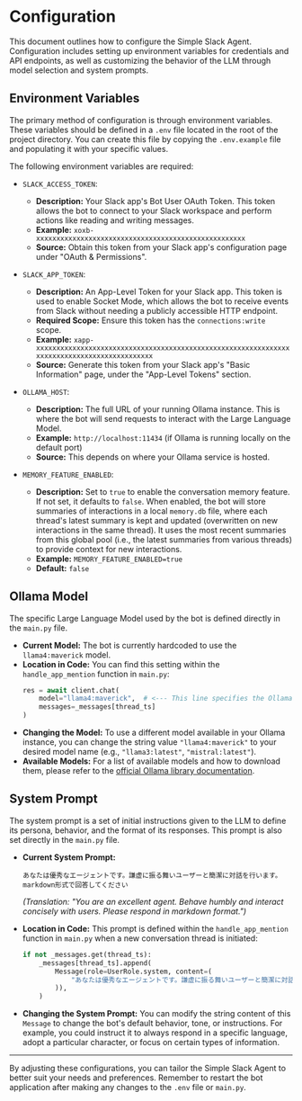 # Configuration

This document outlines how to configure the Simple Slack Agent. Configuration includes setting up environment variables for credentials and API endpoints, as well as customizing the behavior of the LLM through model selection and system prompts.

## Environment Variables

The primary method of configuration is through environment variables. These variables should be defined in a `.env` file located in the root of the project directory. You can create this file by copying the `.env.example` file and populating it with your specific values.

The following environment variables are required:

-   `SLACK_ACCESS_TOKEN`:
    -   **Description:** Your Slack app's Bot User OAuth Token. This token allows the bot to connect to your Slack workspace and perform actions like reading and writing messages.
    -   **Example:** `xoxb-xxxxxxxxxxxxxxxxxxxxxxxxxxxxxxxxxxxxxxxxxxxxxxxxxxxx`
    -   **Source:** Obtain this token from your Slack app's configuration page under "OAuth & Permissions".

-   `SLACK_APP_TOKEN`:
    -   **Description:** An App-Level Token for your Slack app. This token is used to enable Socket Mode, which allows the bot to receive events from Slack without needing a publicly accessible HTTP endpoint.
    -   **Required Scope:** Ensure this token has the `connections:write` scope.
    -   **Example:** `xapp-xxxxxxxxxxxxxxxxxxxxxxxxxxxxxxxxxxxxxxxxxxxxxxxxxxxxxxxxxxxxxxxxxxxxxxxxxxxxxxxxxxxxxxxxxxxx`
    -   **Source:** Generate this token from your Slack app's "Basic Information" page, under the "App-Level Tokens" section.

-   `OLLAMA_HOST`:
    -   **Description:** The full URL of your running Ollama instance. This is where the bot will send requests to interact with the Large Language Model.
    -   **Example:** `http://localhost:11434` (if Ollama is running locally on the default port)
    -   **Source:** This depends on where your Ollama service is hosted.

-   `MEMORY_FEATURE_ENABLED`:
    -   **Description:** Set to `true` to enable the conversation memory feature. If not set, it defaults to `false`. When enabled, the bot will store summaries of interactions in a local `memory.db` file, where each thread's latest summary is kept and updated (overwritten on new interactions in the same thread). It uses the most recent summaries from this global pool (i.e., the latest summaries from various threads) to provide context for new interactions.
    -   **Example:** `MEMORY_FEATURE_ENABLED=true`
    -   **Default:** `false`

## Ollama Model

The specific Large Language Model used by the bot is defined directly in the `main.py` file.

-   **Current Model:** The bot is currently hardcoded to use the `llama4:maverick` model.
-   **Location in Code:** You can find this setting within the `handle_app_mention` function in `main.py`:
    ```python
    res = await client.chat(
        model="llama4:maverick",  # <--- This line specifies the Ollama model
        messages=_messages[thread_ts]
    )
    ```
-   **Changing the Model:** To use a different model available in your Ollama instance, you can change the string value `"llama4:maverick"` to your desired model name (e.g., `"llama3:latest"`, `"mistral:latest"`).
-   **Available Models:** For a list of available models and how to download them, please refer to the [official Ollama library documentation](https://ollama.com/library).

## System Prompt

The system prompt is a set of initial instructions given to the LLM to define its persona, behavior, and the format of its responses. This prompt is also set directly in the `main.py` file.

-   **Current System Prompt:**
    ```
    あなたは優秀なエージェントです。謙虚に振る舞いユーザーと簡潔に対話を行います。markdown形式で回答してください
    ```
    *(Translation: "You are an excellent agent. Behave humbly and interact concisely with users. Please respond in markdown format.")*

-   **Location in Code:** This prompt is defined within the `handle_app_mention` function in `main.py` when a new conversation thread is initiated:
    ```python
    if not _messages.get(thread_ts):
        _messages[thread_ts].append(
            Message(role=UserRole.system, content=(
                "あなたは優秀なエージェントです。謙虚に振る舞いユーザーと簡潔に対話を行います。markdown形式で回答してください"  # <--- This is the system prompt
            )),
        )
    ```
-   **Changing the System Prompt:** You can modify the string content of this `Message` to change the bot's default behavior, tone, or instructions. For example, you could instruct it to always respond in a specific language, adopt a particular character, or focus on certain types of information.

---

By adjusting these configurations, you can tailor the Simple Slack Agent to better suit your needs and preferences. Remember to restart the bot application after making any changes to the `.env` file or `main.py`.
